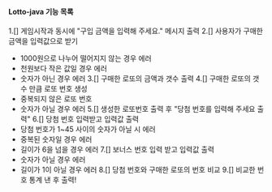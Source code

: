 #### Lotto-java 기능 목록 ####
1.[] 게임시작과 동시에 "구입 금액을 입력해 주세요." 메시지 출력
2.[] 사용자가 구매한 금액을 입력값으로 받기
- 1000원으로 나누어 떨어지지 않는 경우 에러
- 천원보다 작은 값일 경우 에러
- 숫자가 아닌 경우 에러
  3.[] 구매한 로또의 금액과 갯수 출력
  4.[] 구매한 로또의 갯수 만큼 로또 번호 생성
- 중복되지 않은 로또 번호
- 숫자가 아닐 경우 에러
  5.[] 생성한 로또번호 출력 후 "당첨 번호를 입력해 주세요 출력"
  6.[] 당첨 번호 입력받고 입력값 출력
- 당첨 번호가 1~45 사이의 숫자가 아닐 시 에러
- 중복된 숫자일 경우 에러
- 길이가 6을 넘을 경우 에러
  7.[] 보너스 번호 입력 받고 입력값 출력
- 숫자가 아닐 경우 에러
- 길이가 1이 아닐 경우 에러
  8.[] 당첨 번호와 구매한 로또의 번호 비교
  9.[] 비교한 번호 통계 낸 후 출력!